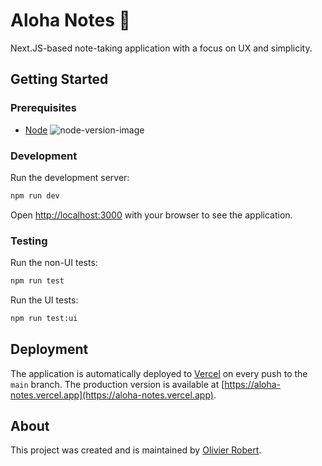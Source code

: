 # Aloha Notes 🥥

Next.JS-based note-taking application with a focus on UX and simplicity.

## Getting Started

### Prerequisites

- [Node](https://nodejs.org) ![node-version-image](https://img.shields.io/badge/node-18.12.1-brightgreen.svg)

### Development

Run the development server:

```bash
npm run dev
```

Open [http://localhost:3000](http://localhost:3000) with your browser to see the application.

### Testing

Run the non-UI tests:

```bash
npm run test
```

Run the UI tests:

```bash
npm run test:ui
```

## Deployment

The application is automatically deployed to [Vercel](https://vercel.com) on every push to the `main` branch. The production version is available at [https://aloha-notes.vercel.app](https://aloha-notes.vercel.app).

## About

This project was created and is maintained by [Olivier Robert](https://github.com/olivierobert).
